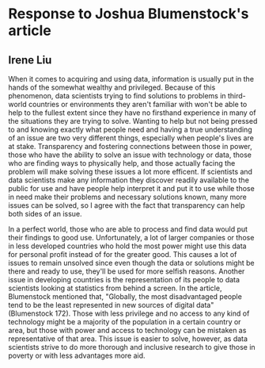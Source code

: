 # Response to Joshua Blumenstock's article

## Irene Liu

When it comes to acquiring and using data, information is usually put in the hands of the somewhat wealthy and privileged. Because of this phenomenon, data scientists trying to find solutions to problems in third-world countries or environments they aren't familiar with won't be able to help to the fullest extent since they have no firsthand experience in many of the situations they are trying to solve. Wanting to help but not being pressed to and knowing exactly what people need and having a true understanding of an issue are two very different things, especially when people's lives are at stake. Transparency and fostering connections between those in power, those who have the ability to solve an issue with technology or data, those who are finding ways to physically help, and those actually facing the problem will make solving these issues a lot more efficent. If scientists and data scientists make any information they discover readily available to the public for use and have people help interpret it and put it to use while those in need make their problems and necessary solutions known, many more issues can be solved, so I agree with the fact that transparency can help both sides of an issue.

In a perfect world, those who are able to process and find data would put their findings to good use. Unfortunately, a lot of larger companies or those in less developed countries who hold the most power might use this data for personal profit instead of for the greater good. This causes a lot of issues to remain unsolved since even though the data or solutions might be there and ready to use, they'll be used for more selfish reasons. Another issue in developing countries is the representation of its people to data scientists looking at statistics from behind a screen. In the article, Blumenstock mentioned that, "Globally, the most disadvantaged people tend to be the least represented in new sources of digital data" (Blumenstock 172). Those with less privilege and no access to any kind of technology might be a majority of the population in a certain country or area, but those with power and access to technology can be mistaken as representative of that area. This issue is easier to solve, however, as data scientists strive to do more thorough and inclusive research to give those in poverty or with less advantages more aid.
